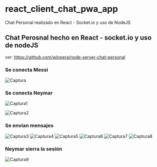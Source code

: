 # react_client_chat_pwa_app
Chat Personal realizado en React - Socket.io y uso de NodeJS

## Chat Perosnal hecho en React - socket.io y uso de nodeJS
ver: https://github.com/wlopera/node-server-chat-personal

### Se conecta Messi
![Captura](https://user-images.githubusercontent.com/7141537/184449088-819b4958-4600-4432-902e-37ff7e3565dd.PNG)

### Se conecta Neymar
![Captura1](https://user-images.githubusercontent.com/7141537/184449089-81b2153c-559a-4597-9ff3-728b0453e129.PNG)

![Captura2](https://user-images.githubusercontent.com/7141537/184449090-d13502ad-a45f-4805-b299-0f43b1e0b8e4.PNG)

### Se envian mensajes
![Captura3](https://user-images.githubusercontent.com/7141537/184449091-8beb43c8-88e6-4e62-9501-92528a053091.PNG)
![Captura4](https://user-images.githubusercontent.com/7141537/184449092-924e72fc-e9a5-46ac-a7f4-f69fde866245.PNG)
![Captura5](https://user-images.githubusercontent.com/7141537/184449093-1ef39d5c-ae4f-47a6-bdc5-118acf1c11f2.PNG)
![Captura6](https://user-images.githubusercontent.com/7141537/184449083-d90fe125-2817-4103-8ee1-fa1c9971e31a.PNG)
![Captura7](https://user-images.githubusercontent.com/7141537/184449085-0ab3a683-8858-4354-b9c0-7d85b5766a97.PNG)
![Captura8](https://user-images.githubusercontent.com/7141537/184449086-86b6ee49-bea0-43cb-874a-8b28a5ff5968.PNG)

### Neymar sierra la sesión
![Captura9](https://user-images.githubusercontent.com/7141537/184449087-08d8660b-5bab-458a-a06f-7f9bc9487e04.PNG)


